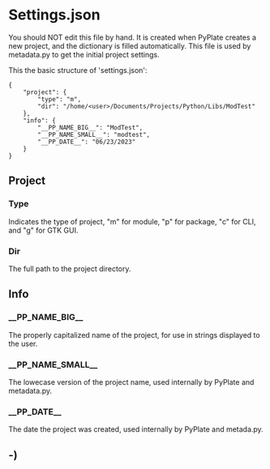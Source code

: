 <!----------------------------------------------------------------------------->
<!-- Project : PyPlate                                         /          \  -->
<!-- Filename: settings.md                                    |     ()     | -->
<!-- Date    : 12/19/2022                                     |            | -->
<!-- Author  : cyclopticnerve                                 |   \____/   | -->
<!-- License : WTFPLv2                                         \          /  -->
<!----------------------------------------------------------------------------->

# Settings.json

You should NOT edit this file by hand. It is created when PyPlate creates a new 
project, and the dictionary is filled automatically. This file is used by 
metadata.py to get the initial project settings.

This the basic structure of 'settings.json':

```
{
    "project": {
        "type": "m",
        "dir": "/home/<user>/Documents/Projects/Python/Libs/ModTest"
    },
    "info": {
        "__PP_NAME_BIG__": "ModTest",
        "__PP_NAME_SMALL__": "modtest",
        "__PP_DATE__": "06/23/2023"
    }
}
```

## Project

### Type

Indicates the type of project, "m" for module, "p" for package, "c" for CLI, 
and "g" for GTK GUI.

### Dir
 The full path to the project directory.

 ## Info

 ### \_\_PP_NAME_BIG__

 The properly capitalized name of the project, for use in strings displayed to 
 the user.

 ### \_\_PP_NAME_SMALL__

 The lowecase version of the project name, used internally by PyPlate and 
 metadata.py.

  ### \_\_PP_DATE__

  The date the project was created, used internally by PyPlate and metada.py.

## -)
<!-- -) -->
